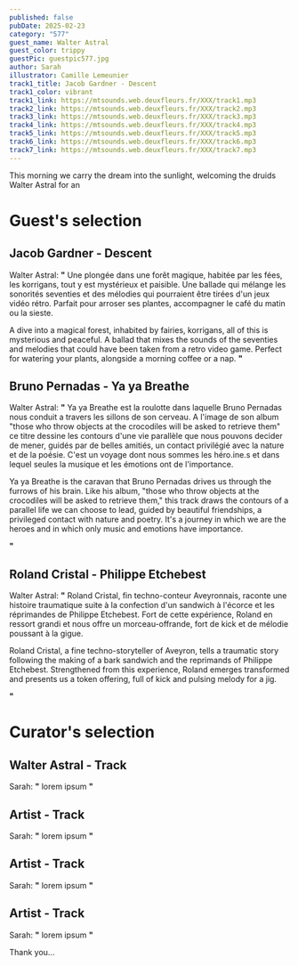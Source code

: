 ```yaml
---
published: false
pubDate: 2025-02-23
category: "577"
guest_name: Walter Astral
guest_color: trippy
guestPic: guestpic577.jpg
author: Sarah
illustrator: Camille Lemeunier
track1_title: Jacob Gardner - Descent
track1_color: vibrant
track1_link: https://mtsounds.web.deuxfleurs.fr/XXX/track1.mp3
track2_link: https://mtsounds.web.deuxfleurs.fr/XXX/track2.mp3
track3_link: https://mtsounds.web.deuxfleurs.fr/XXX/track3.mp3
track4_link: https://mtsounds.web.deuxfleurs.fr/XXX/track4.mp3
track5_link: https://mtsounds.web.deuxfleurs.fr/XXX/track5.mp3
track6_link: https://mtsounds.web.deuxfleurs.fr/XXX/track6.mp3
track7_link: https://mtsounds.web.deuxfleurs.fr/XXX/track7.mp3
---
```

This morning we carry the dream into the sunlight, welcoming the druids Walter Astral for an 

# Guest's selection

## Jacob Gardner - Descent

Walter Astral: **"** Une plongée dans une forêt magique, habitée par les fées, les korrigans, tout y est mystérieux et paisible. Une ballade qui mélange les sonorités seventies et des mélodies qui pourraient être tirées d'un jeux vidéo rétro. Parfait pour arroser ses plantes, accompagner le café du matin ou la sieste. 

A dive into a magical forest, inhabited by fairies, korrigans, all of this is mysterious and peaceful. A ballad that mixes the sounds of the seventies and melodies that could have been taken from a retro video game. Perfect for watering your plants, alongside a morning coffee or a nap. **"** 

## Bruno Pernadas - Ya ya Breathe

Walter Astral: **"** Ya ya Breathe est la roulotte dans laquelle Bruno Pernadas nous conduit a travers les sillons de son cerveau. A l'image de son album "those who throw objects at the crocodiles will be asked to retrieve them" ce titre dessine les contours d'une vie parallèle que nous pouvons decider de mener, guidés par de belles amitiés, un contact privilégié avec la nature et de la poésie. C'est un voyage dont nous sommes les héro.ine.s et dans lequel seules la musique et les émotions ont de l'importance. 

Ya ya Breathe is the caravan that Bruno Pernadas drives us through the furrows of his brain. Like his album, "those who throw objects at the crocodiles will be asked to retrieve them," this track draws the contours of a parallel life we can choose to lead, guided by beautiful friendships, a privileged contact with nature and poetry. It's a journey in which we are the heroes and in which only music and emotions have importance. 

 **"** 

## Roland Cristal - Philippe Etchebest 

Walter Astral: **"** Roland Cristal, fin techno-conteur Aveyronnais, raconte une histoire traumatique suite à la confection d'un sandwich à l'écorce et les réprimandes de Philippe Etchebest. Fort de cette expérience, Roland en ressort grandi et nous offre un morceau-offrande, fort de kick et de mélodie poussant à la gigue.

Roland Cristal, a fine techno-storyteller of Aveyron, tells a traumatic story following the making of a bark sandwich and the reprimands of Philippe Etchebest. Strengthened from this experience, Roland emerges transformed and presents us a token offering, full of kick and pulsing melody for a jig. 

 **"** 

# Curator's selection

## Walter Astral - Track

 Sarah: **"** lorem ipsum **"** 

## Artist - Track

 Sarah: **"** lorem ipsum **"** 

## Artist - Track

 Sarah: **"** lorem ipsum **"** 

## Artist - Track

 Sarah: **"** lorem ipsum **"** 

 Thank you...

